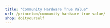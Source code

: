 ```yaml
---
title: "Community Hardware True Value"
url: /princeton/community-hardware-true-value/
shop: doityourself
---
```

